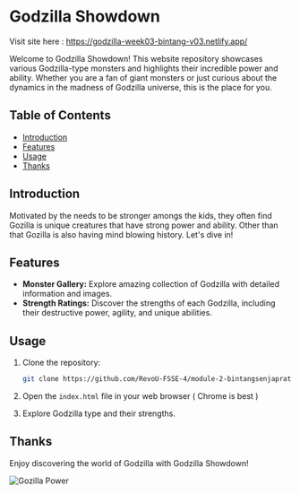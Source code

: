 # Godzilla Showdown

Visit site here : https://godzilla-week03-bintang-v03.netlify.app/

Welcome to Godzilla Showdown! This website repository showcases various Godzilla-type monsters and highlights their incredible power and ability. Whether you are a fan of giant monsters or just curious about the dynamics in the madness of Godzilla universe, this is the place for you.

## Table of Contents

- [Introduction](#introduction)
- [Features](#features)
- [Usage](#usage)
- [Thanks](#thanks)

## Introduction

Motivated by the needs to be stronger amongs the kids, they often find Gozilla is unique creatures that have strong power and ability. Other than that Gozilla is also having mind blowing history. Let's dive in!

## Features

- **Monster Gallery:** Explore amazing collection of Godzilla with detailed information and images.
- **Strength Ratings:** Discover the strengths of each Godzilla, including their destructive power, agility, and unique abilities.

## Usage

1. Clone the repository:

   ```bash
   git clone https://github.com/RevoU-FSSE-4/module-2-bintangsenjapratama.git
   ```

2. Open the `index.html` file in your web browser ( Chrome is best )

3. Explore Godzilla type and their strengths.

## Thanks

Enjoy discovering the world of Godzilla with Godzilla Showdown!

![Gozilla Power](images/godzilla_banner.gif)
